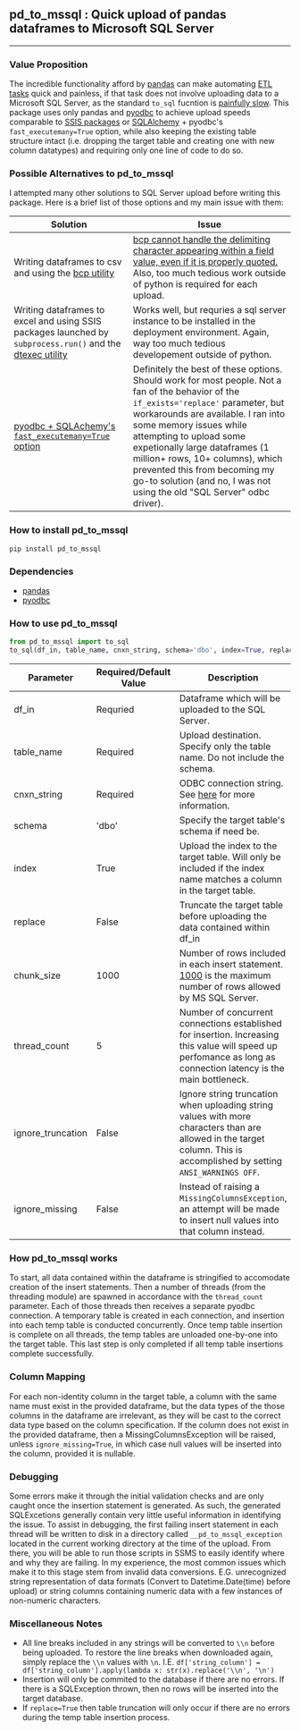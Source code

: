 ## pd_to_mssql : Quick upload of pandas dataframes to Microsoft SQL Server

---

### Value Proposition

The incredible functionality afford by [pandas](https://pandas.pydata.org/) can make automating [ETL tasks](https://en.wikipedia.org/wiki/Extract,_transform,_load) quick and painless, if that task does not involve uploading data to a Microsoft SQL Server, as the standard `to_sql` fucntion is [painfully slow](https://stackoverflow.com/questions/29706278/python-pandas-to-sql-with-sqlalchemy-how-to-speed-up-exporting-to-ms-sql). This package uses only pandas and [pyodbc](https://github.com/mkleehammer/pyodbc/) to achieve upload speeds comparable to [SSIS packages](https://docs.microsoft.com/en-us/sql/integration-services/integration-services-ssis-packages?view=sql-server-ver15) or [SQLAlchemy](https://www.sqlalchemy.org/) + pyodbc's `fast_executemany=True` option, while also keeping the existing table structure intact (i.e. dropping the target table and creating one with new column datatypes) and requiring only one line of code to do so.

### Possible Alternatives to pd_to_mssql

I attempted many other solutions to SQL Server upload before writing this package. Here is a brief list of those options and my main issue with them:

| Solution | Issue |
| --- | --- |
| Writing dataframes to csv and using the [bcp utility](https://docs.microsoft.com/en-us/sql/tools/bcp-utility?view=sql-server-ver15) | [bcp cannot handle the delimiting character appearing within a field value, even if it is properly quoted.](https://docs.microsoft.com/en-us/sql/relational-databases/import-export/specify-field-and-row-terminators-sql-server?view=sql-server-2017#characters-supported-as-terminators) Also, too much tedious work outside of python is required for each upload.
| Writing dataframes to excel and using SSIS packages launched by `subprocess.run()` and the [dtexec utility](https://docs.microsoft.com/en-us/sql/integration-services/packages/dtexec-utility?view=sql-server-ver15) | Works well, but requries a sql server instance to be installed in the deployment environment. Again, way too much tedious developement outside of python. |
| [pyodbc + SQLAchemy's `fast_executemany=True` option](https://stackoverflow.com/a/48861231/10992541) | Definitely the best of these options. Should work for most people. Not a fan of the behavior of the `if_exists='replace'` parameter, but workarounds are available. I ran into some memory issues while attempting to upload some expetionally large dataframes (1 million+ rows, 10+ columns), which prevented this from becoming my go-to solution (and no, I was not using the old "SQL Server" odbc driver). |

### How to install pd_to_mssql

`pip install pd_to_mssql`

### Dependencies

* [pandas](https://pandas.pydata.org/)
* [pyodbc](https://github.com/mkleehammer/pyodbc/)

### How to use pd_to_mssql
```python
from pd_to_mssql import to_sql
to_sql(df_in, table_name, cnxn_string, schema='dbo', index=True, replace=False, chunk_size=1000, thread_count=5, ignore_truncation=False, ignore_missing=False)
 ```
 
 | Parameter | Required/Default Value | Description |
 | --- | --- | --- |
 | df_in | Requried | Dataframe which will be uploaded to the SQL Server. |
 | table_name | Required | Upload destination. Specify only the table name. Do not include the schema. |
 | cnxn_string | Required | ODBC connection string. See [here](https://www.connectionstrings.com/microsoft-odbc-driver-17-for-sql-server/) for more information. |
 | schema | 'dbo' | Specify the target table's schema if need be. |
 | index | True | Upload the index to the target table. Will only be included if the index name matches a column in the target table. |
 | replace | False | Truncate the target table before uploading the data contained within df_in |
 | chunk_size | 1000 | Number of rows included in each insert statement. [1000](https://stackoverflow.com/questions/37471803/sql-server-maximum-rows-that-can-be-inserted-in-a-single-insert-statment) is the maximum number of rows allowed by MS SQL Server. |
 | thread_count | 5 | Number of concurrent connections established for insertion. Increasing this value will speed up perfomance as long as connection latency is the main bottleneck.|
 | ignore_truncation | False | Ignore string truncation when uploading string values with more characters than are allowed in the target column. This is accomplished by setting `ANSI_WARNINGS OFF`. |
 | ignore_missing | False | Instead of raising a `MissingColumnsException`, an attempt will be made to insert null values into that column instead. |

### How pd_to_mssql works
 
To start, all data contained within the dataframe is stringified to accomodate creation of the insert statements. Then a number of threads (from the threading module) are spawned in accordance with the `thread_count` parameter. Each of those threads then receives a separate pyodbc connection. A temporary table is created in each connection, and insertion into each temp table is conducted concurrently. Once temp table insertion is complete on all threads, the temp tables are unloaded one-by-one into the target table. This last step is only completed if all temp table insertions complete successfully.

### Column Mapping

For each non-identity column in the target table, a column with the same name must exist in the provided dataframe, but the data types of the those columns in the dataframe are irrelevant, as they will be cast to the correct data type based on the column specification. If the column does not exist in the provided dataframe, then a MissingColumnsException will be raised, unless `ignore_missing=True`, in which case null values will be inserted into the column, provided it is nullable.
 
 ### Debugging
 
 Some errors make it through the initial validation checks and are only caught once the insertion statement is generated. As such, the generated SQLExcetions generally contain very little useful information in identifying the issue. To assist in debugging, the first failing insert statement in each thread will be written to disk in a directory called `__pd_to_mssql_exception` located in the current working directory at the time of the upload. From there, you will be able to run those scripts in SSMS to easily identify where and why they are failing. In my experience, the most common issues which make it to this stage stem from invalid data conversions. E.G. unrecognized string representation of data formats (Convert to Datetime.Date(time) before upload) or string columns containing numeric data with a few instances of non-numeric characters.
 
 ### Miscellaneous Notes
 * All line breaks included in any strings will be converted to `\\n` before being uploaded. To restore the line breaks when downloaded again, simply replace the `\\n` values with `\n`. I.E. `df['string_column'] = df['string_column'].apply(lambda x: str(x).replace('\\n', '\n')`
 * Insertion will only be commited to the database if there are no errors. If there is a SQLException thrown, then no rows will be inserted into the target database.
 * If `replace=True` then table truncation will only occur if there are no errors during the temp table insertion process.
